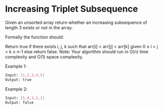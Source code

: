# Increasing Triplet Subsequence

Given an unsorted array return whether an increasing subsequence of length 3 exists or not in the array.

Formally the function should:

Return true if there exists i, j, k 
such that arr[i] < arr[j] < arr[k] given 0 ≤ i < j < k ≤ n-1 else return false.
Note: Your algorithm should run in O(n) time complexity and O(1) space complexity.

Example 1:

```bash
Input: [1,2,3,4,5]
Output: true
```

Example 2:

```bash
Input: [5,4,3,2,1]
Output: false
```
